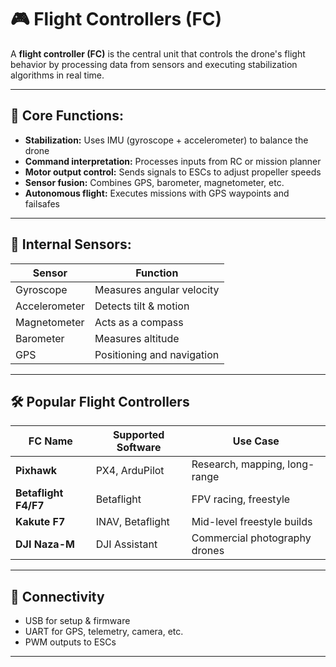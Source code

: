 # 🎮 Flight Controllers (FC)

A **flight controller (FC)** is the central unit that controls the drone's flight behavior by processing data from sensors and executing stabilization algorithms in real time.

---

## 🧠 Core Functions:
- **Stabilization:** Uses IMU (gyroscope + accelerometer) to balance the drone
- **Command interpretation:** Processes inputs from RC or mission planner
- **Motor output control:** Sends signals to ESCs to adjust propeller speeds
- **Sensor fusion:** Combines GPS, barometer, magnetometer, etc.
- **Autonomous flight:** Executes missions with GPS waypoints and failsafes

---

## 🧩 Internal Sensors:
| Sensor | Function |
|--------|----------|
| Gyroscope | Measures angular velocity |
| Accelerometer | Detects tilt & motion |
| Magnetometer | Acts as a compass |
| Barometer | Measures altitude |
| GPS | Positioning and navigation |

---

## 🛠️ Popular Flight Controllers

| FC Name | Supported Software | Use Case |
|--------|---------------------|----------|
| **Pixhawk** | PX4, ArduPilot | Research, mapping, long-range |
| **Betaflight F4/F7** | Betaflight | FPV racing, freestyle |
| **Kakute F7** | INAV, Betaflight | Mid-level freestyle builds |
| **DJI Naza-M** | DJI Assistant | Commercial photography drones |

---

## 🔌 Connectivity
- USB for setup & firmware
- UART for GPS, telemetry, camera, etc.
- PWM outputs to ESCs

---
